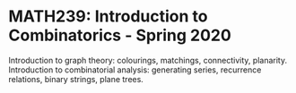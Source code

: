 # MATH239: Introduction to Combinatorics - Spring 2020

Introduction to graph theory: colourings, matchings, connectivity, planarity. Introduction to combinatorial analysis: generating series, recurrence relations, binary strings, plane trees.


